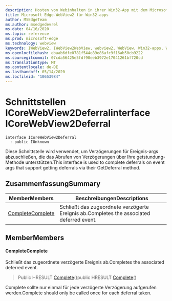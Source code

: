 ```yaml
---
description: Hosten von Webinhalten in ihrer Win32-App mit dem Microsoft Edge WebView2-Steuerelement
title: Microsoft Edge-WebView2 für Win32-apps
author: MSEdgeTeam
ms.author: msedgedevrel
ms.date: 04/16/2020
ms.topic: reference
ms.prod: microsoft-edge
ms.technology: webview
keywords: IWebView2, IWebView2WebView, webview2, WebView, Win32-apps, Win32, Edge, ICoreWebView2, ICoreWebView2Controller, Browser-Steuerelement, Edge-HTML
ms.openlocfilehash: ebaab6dfe0781f544e89e86afc9f16ab50cb9222
ms.sourcegitcommit: 07cda56425e5fdf90eeb3972e17041261bf720cd
ms.translationtype: MT
ms.contentlocale: de-DE
ms.lasthandoff: 05/14/2020
ms.locfileid: "10653984"
---
```

# <span data-ttu-id="922a4-104">Schnittstellen ICoreWebView2Deferral</span><span class="sxs-lookup"><span data-stu-id="922a4-104">interface ICoreWebView2Deferral</span></span> 

```
interface ICoreWebView2Deferral
  : public IUnknown
```

<span data-ttu-id="922a4-105">Diese Schnittstelle wird verwendet, um Verzögerungen für Ereignis-args abzuschließen, die das Abrufen von Verzögerungen über Ihre getstundung-Methode unterstützen.</span><span class="sxs-lookup"><span data-stu-id="922a4-105">This interface is used to complete deferrals on event args that support getting deferrals via their GetDeferral method.</span></span>

## <span data-ttu-id="922a4-106">Zusammenfassung</span><span class="sxs-lookup"><span data-stu-id="922a4-106">Summary</span></span>

 <span data-ttu-id="922a4-107">Member</span><span class="sxs-lookup"><span data-stu-id="922a4-107">Members</span></span>                        | <span data-ttu-id="922a4-108">Beschreibungen</span><span class="sxs-lookup"><span data-stu-id="922a4-108">Descriptions</span></span>
--------------------------------|---------------------------------------------
[<span data-ttu-id="922a4-109">Complete</span><span class="sxs-lookup"><span data-stu-id="922a4-109">Complete</span></span>](#complete) | <span data-ttu-id="922a4-110">Schließt das zugeordnete verzögerte Ereignis ab.</span><span class="sxs-lookup"><span data-stu-id="922a4-110">Completes the associated deferred event.</span></span>

## <span data-ttu-id="922a4-111">Member</span><span class="sxs-lookup"><span data-stu-id="922a4-111">Members</span></span>

#### <span data-ttu-id="922a4-112">Complete</span><span class="sxs-lookup"><span data-stu-id="922a4-112">Complete</span></span> 

<span data-ttu-id="922a4-113">Schließt das zugeordnete verzögerte Ereignis ab.</span><span class="sxs-lookup"><span data-stu-id="922a4-113">Completes the associated deferred event.</span></span>

> <span data-ttu-id="922a4-114">Public HRESULT [Complete](#complete)()</span><span class="sxs-lookup"><span data-stu-id="922a4-114">public HRESULT [Complete](#complete)()</span></span>

<span data-ttu-id="922a4-115">Complete sollte nur einmal für jede verzögerte Verzögerung aufgerufen werden.</span><span class="sxs-lookup"><span data-stu-id="922a4-115">Complete should only be called once for each deferral taken.</span></span>


